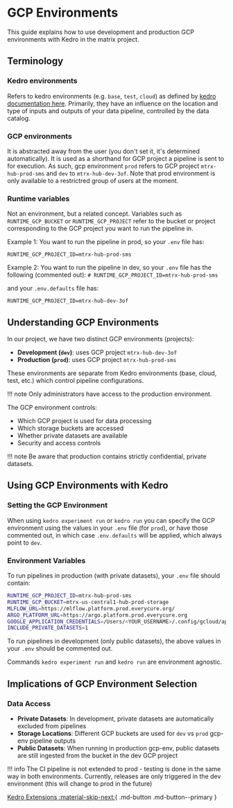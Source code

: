 # GCP Environments


This guide explains how to use development and production GCP environments with Kedro in the matrix project.

## Terminology

### Kedro environments

Refers to kedro environments (e.g. `base`, `test`, `cloud`) as defined by [kedro documentation here](https://docs.kedro.org/en/stable/configuration/configuration_basics.html#configuration-environments).
Primarily, they have an influence on the location and type of inputs and outputs of your data pipeline, controlled by the data catalog.

### GCP environments

It is abstracted away from the user (you don't set it, it's determined automatically). It is used as a shorthand for  GCP project a pipeline is sent to for execution.
As such, gcp environment `prod` refers to GCP project `mtrx-hub-prod-sms` and `dev` to `mtrx-hub-dev-3of`. Note that prod environment is only available to a restrictred group of users at the moment.

### Runtime variables

Not an environment, but a related concept. 
Variables such as `RUNTIME_GCP_BUCKET` or `RUNTIME_GCP_PROJECT` refer to the bucket or project corresponding to the GCP project you want to run the pipeline in.

Example 1: You want to run the pipeline in prod, so your `.env` file has:

`RUNTIME_GCP_PROJECT_ID=mtrx-hub-prod-sms`

Example 2: You want to run the pipeline in dev, so your `.env` file has the following (commented out):
`# RUNTIME_GCP_PROJECT_ID=mtrx-hub-prod-sms`

and your `.env.defaults` file has:

`RUNTIME_GCP_PROJECT_ID=mtrx-hub-dev-3of`

## Understanding GCP Environments

In our project, we have two distinct GCP environments (projects):

- **Development (`dev`)**: uses GCP project `mtrx-hub-dev-3of`
- **Production (`prod`)**: uses GCP project `mtrx-hub-prod-sms`

These environments are separate from Kedro environments (base, cloud, test, etc.) which control pipeline configurations.

!!! note 
    Only administrators have access to the production environment.

The GCP environment controls:

- Which GCP project is used for data processing
- Which storage buckets are accessed
- Whether private datasets are available
- Security and access controls

!!! note 
    Be aware that production contains strictly confidential, private datasets.
## Using GCP Environments with Kedro

### Setting the GCP Environment

When using `kedro experiment run` or `kedro run` you can specify the GCP environment using the values in your `.env` file (for `prod`), or have those commented out, in which case `.env.defaults` will be applied, which always point to `dev`.


### Environment Variables

To run pipelines in production (with private datasets), your `.env` file should contain:
```bash
RUNTIME_GCP_PROJECT_ID=mtrx-hub-prod-sms
RUNTIME_GCP_BUCKET=mtrx-us-central1-hub-prod-storage
MLFLOW_URL=https://mlflow.platform.prod.everycure.org/
ARGO_PLATFORM_URL=https://argo.platform.prod.everycure.org
GOOGLE_APPLICATION_CREDENTIALS=/Users/<YOUR_USERNAME>/.config/gcloud/application_default_credentials.json
INCLUDE_PRIVATE_DATASETS=1
```

To run pipelines in development (only public datasets),  the above values in your `.env` should be commented out.

Commands `kedro experiment run` and `kedro run` are environment agnostic.

## Implications of GCP Environment Selection

### Data Access

- **Private Datasets**: In development, private datasets are automatically excluded from pipelines
- **Storage Locations**: Different GCP buckets are used for `dev` vs `prod` gcp-env pipeline outputs
- **Public Datasets**: When running in production gcp-env, public datasets are still ingested from the bucket in the dev GCP project

!!! info
    The CI pipeline is not extended to prod - testing is done in the same way in both environments. Currently, releases are only triggered in the dev environment (this will change to prod in the future)

[Kedro Extensions :material-skip-next:](./kedro_extensions.md){ .md-button .md-button--primary }